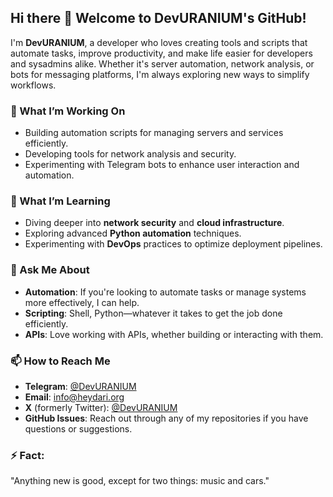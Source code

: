 ## Hi there 👋 Welcome to DevURANIUM's GitHub!

I'm **DevURANIUM**, a developer who loves creating tools and scripts that automate tasks, improve productivity, and make life easier for developers and sysadmins alike. Whether it's server automation, network analysis, or bots for messaging platforms, I'm always exploring new ways to simplify workflows.

### 🔭 What I’m Working On
- Building automation scripts for managing servers and services efficiently.
- Developing tools for network analysis and security.
- Experimenting with Telegram bots to enhance user interaction and automation.

### 🌱 What I’m Learning
- Diving deeper into **network security** and **cloud infrastructure**.
- Exploring advanced **Python automation** techniques.
- Experimenting with **DevOps** practices to optimize deployment pipelines.

### 💬 Ask Me About
- **Automation**: If you're looking to automate tasks or manage systems more effectively, I can help.
- **Scripting**: Shell, Python—whatever it takes to get the job done efficiently.
- **APIs**: Love working with APIs, whether building or interacting with them.

### 📫 How to Reach Me
- **Telegram**: [@DevURANIUM](https://t.me/DevURANIUM)
- **Email**: info@heydari.org
- **X** (formerly Twitter): [@DevURANIUM](https://x.com/DevURANIUM)
- **GitHub Issues**: Reach out through any of my repositories if you have questions or suggestions.

### ⚡ Fact:
"Anything new is good, except for two things: music and cars."
